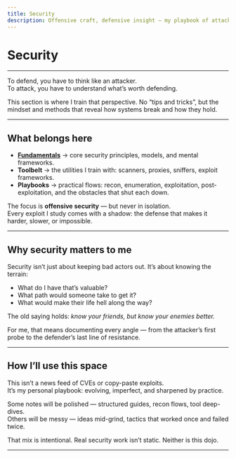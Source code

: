 ```yaml
---
title: Security
description: Offensive craft, defensive insight — my playbook of attack and resistance.
---
```


# Security

---

To defend, you have to think like an attacker.  
To attack, you have to understand what’s worth defending.  

This section is where I train that perspective. 
No “tips and tricks”, but the mindset and methods 
that reveal how systems break and how they hold.  

---

## What belongs here

- [**Fundamentals**](/security/fundamentals/) → core security principles, models, and mental frameworks.  
- **Toolbelt** → the utilities I train with: scanners, proxies, sniffers, exploit frameworks.  
- **Playbooks** → practical flows: recon, enumeration, exploitation, post-exploitation, and the obstacles that shut each down.  

The focus is **offensive security** — but never in isolation.  
Every exploit I study comes with a shadow: the defense that makes it harder, slower, or impossible.  

---

## Why security matters to me

Security isn’t just about keeping bad actors out. It’s about knowing the terrain:  

- What do I have that’s valuable?  
- What path would someone take to get it?  
- What would make their life hell along the way?  

The old saying holds: *know your friends, but know your enemies better.*  

For me, that means documenting every angle — from the attacker’s first probe to the defender’s last line of resistance.  

---

## How I’ll use this space

This isn’t a news feed of CVEs or copy-paste exploits.  
It’s my personal playbook: evolving, imperfect, and sharpened by practice.  

Some notes will be polished — structured guides, recon flows, tool deep-dives.  
Others will be messy — ideas mid-grind, tactics that worked once and failed twice.  

That mix is intentional. Real security work isn’t static. Neither is this dojo.  

---
